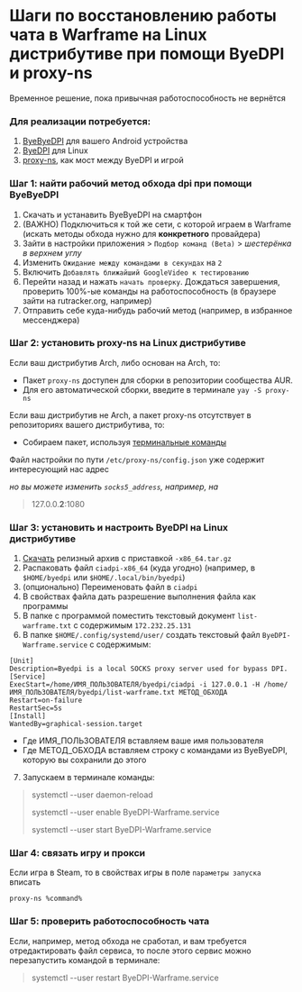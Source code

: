 # Шаги по восстановлению работы чата в Warframe на Linux дистрибутиве при помощи ByeDPI и proxy-ns
Временное решение, пока привычная работоспособность не вернётся

### Для реализации потребуется:

1. [ByeByeDPI](https://github.com/romanvht/ByeDPIAndroid) для вашего Android устройства
2. [ByeDPI](https://github.com/hufrea/byedpi) для Linux
3. [proxy-ns](https://github.com/OkamiW/proxy-ns), как мост между ByeDPI и игрой


### Шаг 1: найти рабочий метод обхода dpi при помощи ByeByeDPI

1. Скачать и устанавить ByeByeDPI на смартфон
2. (ВАЖНО) Подключиться к той же сети, с которой играем в Warframe (искать методы обхода нужно для **конкретного** провайдера)
3. Зайти в настройки приложения > ```Подбор команд (Beta)``` > *шестерёнка в верхнем углу*
4. Изменить ```Ожидание между командами в секундах``` на ```2```
5. Включить ```Добавлять ближайший GoogleVideo к тестированию```
7. Перейти назад и нажать ```начать проверку```. Дождаться завершения, проверить 100%-ые команды на работоспособность (в браузере зайти на rutracker.org, например)
8. Отправить себе куда-нибудь рабочий метод (например, в избранное мессенджера)

### Шаг 2: установить proxy-ns на Linux дистрибутиве

Если ваш дистрибутив Arch, либо основан на Arch, то:

- Пакет ```proxy-ns``` доступен для сборки в репозитории сообщества AUR.
- Для его автоматической сборки, введите в терминале ```yay -S proxy-ns```

Если ваш дистрибутив не Arch, а пакет proxy-ns отсутствует в репозиториях вашего дистрибутива, то:

- Собираем пакет, используя [терминальные команды](https://github.com/OkamiW/proxy-ns?tab=readme-ov-file#other)

Файл настройки по пути ```/etc/proxy-ns/config.json``` уже содержит интересующий нас адрес 

*но вы можете изменить ```socks5_address```, например, на*

> 127.0.0.**2**:1080

### Шаг 3: установить и настроить ByeDPI на Linux дистрибутиве

1. [Скачать](https://github.com/hufrea/byedpi/releases) релизный архив с приставкой ```-x86_64.tar.gz```
2. Распаковать файл ```ciadpi-x86_64``` (куда угодно) (например, в ```$HOME/byedpi``` или ```$HOME/.local/bin/byedpi```)
3. (опционально) Переименовать файл в ```ciadpi```
4. В свойствах файла дать разрешение выполнения файла как программы
5. В папке с программой поместить текстовый документ ```list-warframe.txt``` с содержимым ```172.232.25.131```
6. В папке ```$HOME/.config/systemd/user/``` создать текстовый файл ```ByeDPI-Warframe.service``` с содержимым:

```
[Unit]
Description=Byedpi is a local SOCKS proxy server used for bypass DPI.
[Service]
ExecStart=/home/ИМЯ_ПОЛЬЗОВАТЕЛЯ/byedpi/ciadpi -i 127.0.0.1 -H /home/ИМЯ_ПОЛЬЗОВАТЕЛЯ/byedpi/list-warframe.txt МЕТОД_ОБХОДА
Restart=on-failure
RestartSec=5s
[Install]
WantedBy=graphical-session.target
```
- Где ИМЯ_ПОЛЬЗОВАТЕЛЯ вставляем ваше имя пользователя
- Где МЕТОД_ОБХОДА вставляем строку с командами из ByeByeDPI, которую вы сохранили до этого

7. Запускаем в терминале команды:

> systemctl --user daemon-reload
>
> systemctl --user enable ByeDPI-Warframe.service
>
> systemctl --user start ByeDPI-Warframe.service

### Шаг 4: связать игру и прокси

Если игра в Steam, то в свойствах игры в поле ```параметры запуска``` вписать 

```
proxy-ns %command%
```

### Шаг 5: проверить работоспособность чата

Если, например, метод обхода не сработал, и вам требуется отредактировать файл сервиса, то после этого сервис можно перезапустить командой в терминале:

> systemctl --user restart ByeDPI-Warframe.service
